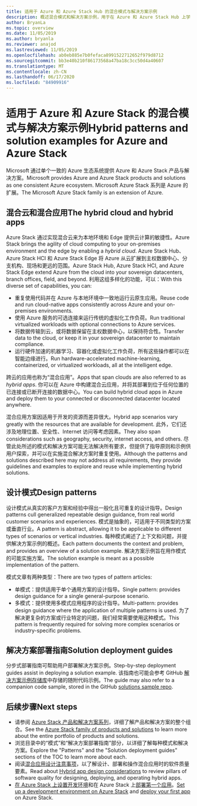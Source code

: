 ```yaml
---
title: 适用于 Azure 和 Azure Stack Hub 的混合模式与解决方案示例
description: 概述混合模式和解决方案示例，用于在 Azure 和 Azure Stack Hub 上学习和构建混合解决方案。
author: BryanLa
ms.topic: overview
ms.date: 11/05/2019
ms.author: bryanla
ms.reviewer: anajod
ms.lastreviewed: 11/05/2019
ms.openlocfilehash: ab0eb885e7b0fefaca8991522712652f979d8712
ms.sourcegitcommit: bb3e40b210f86173568a47ba18c3cc50d4a40607
ms.translationtype: MT
ms.contentlocale: zh-CN
ms.lasthandoff: 06/17/2020
ms.locfileid: "84909916"
---
```

# <a name="hybrid-patterns-and-solution-examples-for-azure-and-azure-stack"></a><span data-ttu-id="b179c-103">适用于 Azure 和 Azure Stack 的混合模式与解决方案示例</span><span class="sxs-lookup"><span data-stu-id="b179c-103">Hybrid patterns and solution examples for Azure and Azure Stack</span></span>

<span data-ttu-id="b179c-104">Microsoft 通过单个一致的 Azure 生态系统提供 Azure 和 Azure Stack 产品与解决方案。</span><span class="sxs-lookup"><span data-stu-id="b179c-104">Microsoft provides Azure and Azure Stack products and solutions as one consistent Azure ecosystem.</span></span> <span data-ttu-id="b179c-105">Microsoft Azure Stack 系列是 Azure 的扩展。</span><span class="sxs-lookup"><span data-stu-id="b179c-105">The Microsoft Azure Stack family is an extension of Azure.</span></span>

## <a name="the-hybrid-cloud-and-hybrid-apps"></a><span data-ttu-id="b179c-106">混合云和混合应用</span><span class="sxs-lookup"><span data-stu-id="b179c-106">The hybrid cloud and hybrid apps</span></span>

<span data-ttu-id="b179c-107">Azure Stack 通过实现混合云来为本地环境和 Edge 提供云计算的敏捷性。</span><span class="sxs-lookup"><span data-stu-id="b179c-107">Azure Stack brings the agility of cloud computing to your on-premises environment and the edge by enabling a *hybrid cloud*.</span></span> <span data-ttu-id="b179c-108">Azure Stack Hub、Azure Stack HCI 和 Azure Stack Edge 将 Azure 从云扩展到主权数据中心、分支机构、现场和更远的范围。</span><span class="sxs-lookup"><span data-stu-id="b179c-108">Azure Stack Hub, Azure Stack HCI, and Azure Stack Edge extend Azure from the cloud into your sovereign datacenters, branch offices, field, and beyond.</span></span> <span data-ttu-id="b179c-109">利用这组多样化的功能，可以：</span><span class="sxs-lookup"><span data-stu-id="b179c-109">With this diverse set of capabilities, you can:</span></span>

- <span data-ttu-id="b179c-110">重复使用代码并在 Azure 与本地环境中一致地运行云原生应用。</span><span class="sxs-lookup"><span data-stu-id="b179c-110">Reuse code and run cloud-native apps consistently across Azure and your on-premises environments.</span></span>
- <span data-ttu-id="b179c-111">使用 Azure 服务的可选连接来运行传统的虚拟化工作负荷。</span><span class="sxs-lookup"><span data-stu-id="b179c-111">Run traditional virtualized workloads with optional connections to Azure services.</span></span>
- <span data-ttu-id="b179c-112">将数据传输到云，或将数据保留在主权数据中心，以保持符合性。</span><span class="sxs-lookup"><span data-stu-id="b179c-112">Transfer data to the cloud, or keep it in your sovereign datacenter to maintain compliance.</span></span>
- <span data-ttu-id="b179c-113">运行硬件加速的机器学习、容器化或虚拟化工作负荷，所有这些操作都可以在智能边缘进行。</span><span class="sxs-lookup"><span data-stu-id="b179c-113">Run hardware-accelerated machine-learning, containerized, or virtualized workloads, all at the intelligent edge.</span></span>

<span data-ttu-id="b179c-114">跨云的应用也称为“混合应用”。</span><span class="sxs-lookup"><span data-stu-id="b179c-114">Apps that span clouds are also referred to as *hybrid apps*.</span></span> <span data-ttu-id="b179c-115">你可以在 Azure 中构建混合云应用，并将其部署到位于任何位置的已连接或已断开连接的数据中心。</span><span class="sxs-lookup"><span data-stu-id="b179c-115">You can build hybrid cloud apps in Azure and deploy them to your connected or disconnected datacenter located anywhere.</span></span>

<span data-ttu-id="b179c-116">混合应用方案因适用于开发的资源而差异很大。</span><span class="sxs-lookup"><span data-stu-id="b179c-116">Hybrid app scenarios vary greatly with the resources that are available for development.</span></span> <span data-ttu-id="b179c-117">此外，它们还涉及地理位置、安全性、Internet 访问等考虑因素。</span><span class="sxs-lookup"><span data-stu-id="b179c-117">They also span considerations such as geography, security, internet access, and others.</span></span> <span data-ttu-id="b179c-118">尽管此处所述的模式和解决方案可能无法解决所有要求，但提供了指导原则和示例供用户探索，并可以在实施混合解决方案时重复使用。</span><span class="sxs-lookup"><span data-stu-id="b179c-118">Although the patterns and solutions described here may not address all requirements, they provide guidelines and examples to explore and reuse while implementing hybrid solutions.</span></span>

## <a name="design-patterns"></a><span data-ttu-id="b179c-119">设计模式</span><span class="sxs-lookup"><span data-stu-id="b179c-119">Design patterns</span></span>

<span data-ttu-id="b179c-120">设计模式从真实的客户方案和经验中得出一般化且可重复的设计指导。</span><span class="sxs-lookup"><span data-stu-id="b179c-120">Design patterns cull generalized repeatable design guidance, from real world customer scenarios and experiences.</span></span> <span data-ttu-id="b179c-121">模式是抽象的，可适用于不同类型的方案或垂直行业。</span><span class="sxs-lookup"><span data-stu-id="b179c-121">A pattern is abstract, allowing it to be applicable to different types of scenarios or vertical industries.</span></span> <span data-ttu-id="b179c-122">每种模式阐述了上下文和问题，并提供解决方案示例的概述。</span><span class="sxs-lookup"><span data-stu-id="b179c-122">Each pattern documents the context and problem, and provides an overview of a solution example.</span></span> <span data-ttu-id="b179c-123">解决方案示例旨在用作模式的可能实施方案。</span><span class="sxs-lookup"><span data-stu-id="b179c-123">The solution example is meant as a possible implementation of the pattern.</span></span>

<span data-ttu-id="b179c-124">模式文章有两种类型：</span><span class="sxs-lookup"><span data-stu-id="b179c-124">There are two types of pattern articles:</span></span>

- <span data-ttu-id="b179c-125">单模式：提供适用于单个通用方案的设计指导。</span><span class="sxs-lookup"><span data-stu-id="b179c-125">Single pattern: provides design guidance for a single general-purpose scenario.</span></span>
- <span data-ttu-id="b179c-126">多模式：提供使用多模式应用程序的设计指导。</span><span class="sxs-lookup"><span data-stu-id="b179c-126">Multi-pattern: provides design guidance where the application of multiple patterns is used.</span></span> <span data-ttu-id="b179c-127">为了解决更复杂的方案或行业特定的问题，我们经常需要使用这种模式。</span><span class="sxs-lookup"><span data-stu-id="b179c-127">This pattern is frequently required for solving more complex scenarios or industry-specific problems.</span></span>

## <a name="solution-deployment-guides"></a><span data-ttu-id="b179c-128">解决方案部署指南</span><span class="sxs-lookup"><span data-stu-id="b179c-128">Solution deployment guides</span></span>

<span data-ttu-id="b179c-129">分步式部署指南可帮助用户部署解决方案示例。</span><span class="sxs-lookup"><span data-stu-id="b179c-129">Step-by-step deployment guides assist in deploying a solution example.</span></span> <span data-ttu-id="b179c-130">该指南也可能会参考 GitHub [解决方案示例存储库](https://github.com/Azure-Samples/azure-intelligent-edge-patterns)中存储的随附代码示例。</span><span class="sxs-lookup"><span data-stu-id="b179c-130">The guide may also refer to a companion code sample, stored in the GitHub [solutions sample repo](https://github.com/Azure-Samples/azure-intelligent-edge-patterns).</span></span>

## <a name="next-steps"></a><span data-ttu-id="b179c-131">后续步骤</span><span class="sxs-lookup"><span data-stu-id="b179c-131">Next steps</span></span>

- <span data-ttu-id="b179c-132">请参阅 [Azure Stack 产品和解决方案系列](/azure-stack)，详细了解产品和解决方案的整个组合。</span><span class="sxs-lookup"><span data-stu-id="b179c-132">See the [Azure Stack family of products and solutions](/azure-stack) to learn more about the entire portfolio of products and solutions.</span></span>
- <span data-ttu-id="b179c-133">浏览目录中的“模式”和“解决方案部署指南”部分，以详细了解每种模式和解决方案。</span><span class="sxs-lookup"><span data-stu-id="b179c-133">Explore the "Patterns" and the "Solution deployment guides" sections of the TOC to learn more about each.</span></span>
- <span data-ttu-id="b179c-134">阅读[混合应用设计注意事项](overview-app-design-considerations.md)，以了解设计、部署和操作混合应用时的软件质量要素。</span><span class="sxs-lookup"><span data-stu-id="b179c-134">Read about [Hybrid app design considerations](overview-app-design-considerations.md) to review pillars of software quality for designing, deploying, and operating hybrid apps.</span></span>
- <span data-ttu-id="b179c-135">[在 Azure Stack 上设置开发环境](/azure-stack/user/azure-stack-dev-start.md)和在 Azure Stack 上[部署第一个应用](/azure-stack/user/azure-stack-dev-start-deploy-app.md)。</span><span class="sxs-lookup"><span data-stu-id="b179c-135">[Set up a development environment on Azure Stack](/azure-stack/user/azure-stack-dev-start.md) and [deploy your first app](/azure-stack/user/azure-stack-dev-start-deploy-app.md) on Azure Stack.</span></span>
